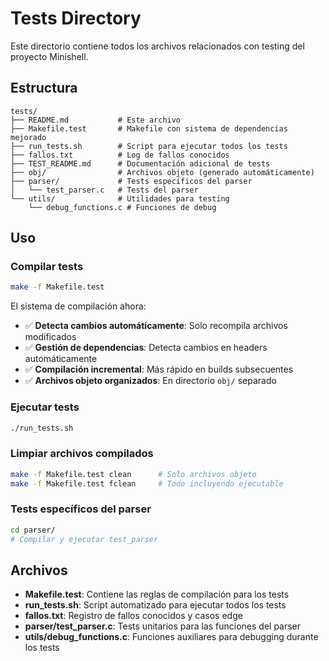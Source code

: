 # Tests Directory

Este directorio contiene todos los archivos relacionados con testing del proyecto Minishell.

## Estructura

```
tests/
├── README.md           # Este archivo
├── Makefile.test       # Makefile con sistema de dependencias mejorado
├── run_tests.sh        # Script para ejecutar todos los tests
├── fallos.txt          # Log de fallos conocidos
├── TEST_README.md      # Documentación adicional de tests
├── obj/                # Archivos objeto (generado automáticamente)
├── parser/             # Tests específicos del parser
│   └── test_parser.c   # Tests del parser
└── utils/              # Utilidades para testing
    └── debug_functions.c # Funciones de debug
```

## Uso

### Compilar tests
```bash
make -f Makefile.test
```

El sistema de compilación ahora:
- ✅ **Detecta cambios automáticamente**: Solo recompila archivos modificados
- ✅ **Gestión de dependencias**: Detecta cambios en headers automáticamente
- ✅ **Compilación incremental**: Más rápido en builds subsecuentes
- ✅ **Archivos objeto organizados**: En directorio `obj/` separado

### Ejecutar tests
```bash
./run_tests.sh
```

### Limpiar archivos compilados
```bash
make -f Makefile.test clean      # Solo archivos objeto
make -f Makefile.test fclean     # Todo incluyendo ejecutable
```

### Tests específicos del parser
```bash
cd parser/
# Compilar y ejecutar test_parser
```

## Archivos

- **Makefile.test**: Contiene las reglas de compilación para los tests
- **run_tests.sh**: Script automatizado para ejecutar todos los tests
- **fallos.txt**: Registro de fallos conocidos y casos edge
- **parser/test_parser.c**: Tests unitarios para las funciones del parser
- **utils/debug_functions.c**: Funciones auxiliares para debugging durante los tests

